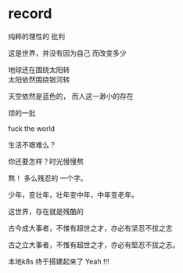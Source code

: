# record
纯粹的理性的 批判


这是世界，并没有因为自己 而改变多少

地球还在围绕太阳转  
太阳依然围绕银河转

天空依然是蓝色的，
而人这一渺小的存在


烦的一批

fuck the world 

生活不艰难么？

你还要怎样？时光慢慢熬

熬！ 多么残忍的 一个字。

少年，变壮年，壮年变中年，中年变老年。

这世界，存在就是残酷的

古今成大事者，不惟有超世之才，亦必有坚忍不拔之志

古之立大事者，不惟有超世之才，亦必有堅忍不拔之志。


本地k8s 终于搭建起来了  Yeah !!!
















